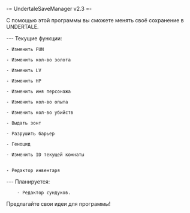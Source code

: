    -= UndertaleSaveManager v2.3 =-

С помощью этой программы вы сможете менять своё сохранение в UNDERTALE.

--- Текущие функции:
    
    - Изменить FUN
    
    - Изменить кол-во золота
    
    - Изменить LV
    
    - Изменить HP
    
    - Изменить имя персонажа
    
    - Изменить кол-во опыта
    
    - Изменить кол-во убийств
    
    - Выдать зонт
    
    - Разрушить барьер
    
    - Геноцид
    
    - Изменить ID текущей комнаты

    
    - Редактор инвентаря
--- Планируется:
        
        - Редактор сундуков.


Предлагайте свои идеи для программы!
